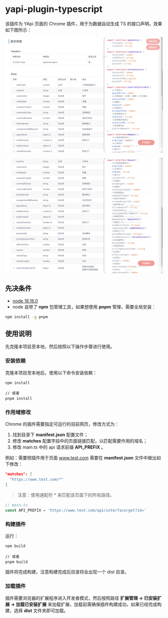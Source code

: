 # yapi-plugin-typescript



该插件为 YApi 页面的 Chrome 插件，用于为数据自动生成 TS 的接口声明，效果如下图所示：

![示例1](./images/1.png)

![示例2](./images/2.png)



## 先决条件



- [node 18.16.0](https://nodejs.org/en)
- node 自带了 **npm** 包管理工具，如果想使用 **pnpm** 管理，需要全局安装：
```sh
npm install -g pnpm
```



## 使用说明
先克隆本项目至本地，然后按照以下操作步骤进行使用。



### 安装依赖
克隆本项目至本地后，使用以下命令安装依赖：
```sh
npm install

// 或者
pnpm install
```



### 作用域修改
Chrome 的插件需要指定可运行的目前网页，修改方式为：
1. 找到目录下 **manifest.json** 配置文件；
2. 修改 **matches** 配置字段中的页面链接匹配，以匹配需要作用的域名；
3. 修改 main.ts 中的 api 请求前缀 **API_PREFIX** 。

例如：需要把插件用于页面 www.test.com 需要在 **manifest.json** 文件中做出如下修改：


```json
"matches": [
  "https://www.test.com/*"
]
```
> 注意：使用通配符 * 来匹配该页面下的所有路径。



```typescript
// main.ts
const API_PREFIX = 'https://www.test.com/api/interface/get?id='
```



### 构建插件
运行：
```sh
npm build

// 或者
pnpm build
``` 
插件将完成构建，注意构建完成后目录将会出现一个 dist 目录。



### 加载插件
插件需要浏览器的扩展程序进入开发者模式，然后按照路径 **扩展管理 -> 已安装扩展 -> 加载已安装扩展** 来加载扩展，加载前需确保插件构建成功，如果已经完成构建，选择 **dist** 文件夹即可加载。



